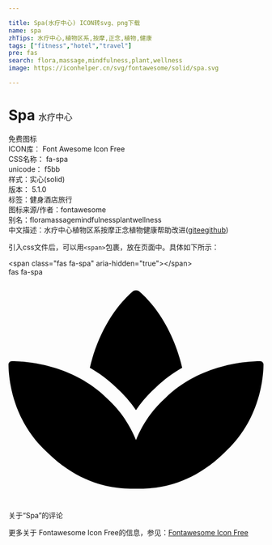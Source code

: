 ```yaml
---

title: Spa(水疗中心) ICON转svg、png下载
name: spa
zhTips: 水疗中心,植物区系,按摩,正念,植物,健康
tags: ["fitness","hotel","travel"]
pre: fas
search: flora,massage,mindfulness,plant,wellness
image: https://iconhelper.cn/svg/fontawesome/solid/spa.svg

---
```


# Spa  <small style="font-size: 60%;font-weight: 100">水疗中心</small>


<div class="detail-page">
<p>
<span><span class="badge-success badge">免费图标</span> </span>
<br/>
<span>
ICON库：
<span class="badge-secondary badge">Font Awesome Icon Free</span> 
</span>
<br/>
<span>
CSS名称：
<span class="badge-secondary badge">fa-spa</span> 
</span>
<br/>
<span>
unicode：
<span class="badge-secondary badge">f5bb</span> 
<copy-btn content='f5bb' btn-title=""></copy-btn>
<copy-btn :content='String.fromCodePoint(parseInt("f5bb", 16))' btn-title="复制U"></copy-btn>
</span><br/><span>样式：<span class="badge-light badge">实心(solid)</span></span>
<br/>
<span>
版本：
<span class="badge-secondary badge">5.1.0</span> 
</span><br/><span>标签：<span class="badge-light badge"><router-link to="/tags/fitness.html">健身</router-link></span><span class="badge-light badge"><router-link to="/tags/hotel.html">酒店</router-link></span><span class="badge-light badge"><router-link to="/tags/travel.html">旅行</router-link></span></span>
<br/>
<span>图标来源/作者：<span class="badge-light badge">fontawesome</span></span> 
<br/>
<span>别名：<span class="badge-light badge">flora</span><span class="badge-light badge">massage</span><span class="badge-light badge">mindfulness</span><span class="badge-light badge">plant</span><span class="badge-light badge">wellness</span></span><br/><span class="zh-detail">中文描述：<span class="badge-primary badge">水疗中心</span><span class="badge-primary badge">植物区系</span><span class="badge-primary badge">按摩</span><span class="badge-primary badge">正念</span><span class="badge-primary badge">植物</span><span class="badge-primary badge">健康</span><span class="help-link"><span>帮助改进</span>(<a href="https://gitee.com/liuwave/icon-helper/edit/master/json/fontawesome/solid/spa.json" target="_blank" rel="noopener noreferrer">gitee</a><a href="https://github.com/liuwave/icon-helper/edit/master/json/fontawesome/solid/spa.json" target="_blank" rel="noopener noreferrer">github</a></span>)</span><br/>
</p>
</div>
<div class="alert alert-dark">
  <i class="fas fa-spa fa-xs"></i>
  <i class="fas fa-spa fa-sm"></i>
  <i class="fas fa-spa fa-lg"></i>
  <i class="fas fa-spa fa-2x"></i>
  <i class="fas fa-spa fa-3x"></i>
  <i class="fas fa-spa fa-5x"></i>
  <i class="fas fa-spa fa-7x"></i>
</div>
<div>
  <p>引入css文件后，可以用<code>&lt;span&gt;</code>包裹，放在页面中。具体如下所示：    
  </p>
  <div class="alert alert-primary" style="font-size: 14px">
    &lt;span class="fas fa-spa" aria-hidden="true"&gt;&lt;/span&gt;
    <copy-btn content='<span class="fas fa-spa" aria-hidden="true"></span>'></copy-btn>
  </div>
  <div class="alert alert-secondary">
    <i class="fas fa-spa"
    style="font-size: 24px"
    aria-hidden="true"></i> fas fa-spa
    <copy-btn content="fas fa-spa" btn-title="复制图标名称"></copy-btn>
  </div>
</div>
<div id="svg" class="svg-wrap">
<svg xmlns="http://www.w3.org/2000/svg" viewBox="0 0 576 512"><path d="M568.25 192c-29.04.13-135.01 6.16-213.84 83-33.12 29.63-53.36 63.3-66.41 94.86-13.05-31.56-33.29-65.23-66.41-94.86-78.83-76.84-184.8-82.87-213.84-83-4.41-.02-7.79 3.4-7.75 7.82.23 27.92 7.14 126.14 88.77 199.3C172.79 480.94 256 480 288 480s115.19.95 199.23-80.88c81.64-73.17 88.54-171.38 88.77-199.3.04-4.42-3.34-7.84-7.75-7.82zM287.98 302.6c12.82-18.85 27.6-35.78 44.09-50.52 19.09-18.61 39.58-33.3 60.26-45.18-16.44-70.5-51.72-133.05-96.73-172.22-4.11-3.58-11.02-3.58-15.14 0-44.99 39.14-80.27 101.63-96.74 172.07 20.37 11.7 40.5 26.14 59.22 44.39a282.768 282.768 0 0 1 45.04 51.46z"/></svg>
</div>
<detail full-name='fa-spa'></detail>

<Vssue title="关于“Spa”的评论" >关于“Spa”的评论</Vssue>
    
<div><p>更多关于  Fontawesome Icon Free的信息，参见：<a target="_blank" href="https://iconhelper.cn/fontawesome.html">Fontawesome Icon Free</a>
</p></div>
